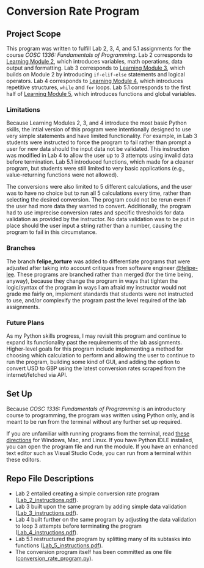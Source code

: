# Conversion Rate Program

## Project Scope
This program was written to fulfill Lab 2, 3, 4, and 5.1 assignments for the course *COSC 1336: Fundamentals of Programming*. Lab 2 corresponds to [Learning Module 2](https://github.com/emnharris/COSC-1336/wiki/2.-Input,-Processing,-and-Output), which introduces variables, math operations, data output and formatting. Lab 3 corresponds to [Learning Module 3](https://github.com/emnharris/COSC-1336/wiki/3.-Decision-Structures-and-Boolean-Logic), which builds on Module 2 by introducing `if-elif-else` statements and logical operators. Lab 4 corresponds to [Learning Module 4](https://github.com/emnharris/COSC-1336/wiki/4.-Repetition-Structures), which introduces repetitive structures, `while` and `for` loops. Lab 5.1 corresponds to the first half of [Learning Module 5](https://github.com/emnharris/COSC-1336/wiki/5.-Functions), which introduces functions and global variables.

### Limitations
Because Learning Modules 2, 3, and 4 introduce the most basic Python skills, the intial version of this program were intentionally designed to use very simple statements and have limited functionality. For example, in Lab 3 students were instructed to force the program to fail rather than prompt a user for new data should the input data not be validated. This instruction was modified in Lab 4 to allow the user up to 3 attempts using invalid data before termination. Lab 5.1 introduced functions, which made for a cleaner program, but students were still limited to very basic applications (e.g., value-returning functions were not allowed).

The conversions were also limited to 5 different calculations, and the user was to have no choice but to run all 5 calculations every time, rather than selecting the desired conversion. The program could not be rerun even if the user had more data they wanted to convert. Additionally, the program had to use imprecise conversion rates and specific thresholds for data validation as provided by the instructor. No data validation was to be put in place should the user input a string rather than a number, causing the program to fail in this circumstance.

### Branches
The branch **felipe_torture** was added to differentiate programs that were adjusted after taking into account critiques from software engineer [@felipe-lee](https://github.com/felipe-lee). These programs are branched rather than merged (for the time being, anyway), because they change the program in ways that tighten the logic/syntax of the program in ways I am afraid my instructor would not grade me fairly on, implement standards that students were not instructed to use, and/or complexify the program past the level required of the lab assignments.

### Future Plans
As my Python skills progress, I may revisit this program and continue to expand its functionality past the requirements of the lab assignments. Higher-level goals for this program include implementing a method for choosing which calculation to perform and allowing the user to continue to run the program, building some kind of GUI, and adding the option to convert USD to GBP using the latest conversion rates scraped from the internet/fetched via API.

## Set Up
Because *COSC 1336: Fundamentals of Programming* is an introductory course to programming, the program was written using Python only, and is meant to be run from the terminal without any further set up required.

If you are unfamiliar with running programs from the terminal, read [these directions](https://en.wikibooks.org/wiki/Python_Programming/Creating_Python_Programs) for Windows, Mac, and Linux. If you have Python IDLE installed, you can open the program file and run the module. If you have an enhanced text editor such as Visual Studio Code, you can run from a terminal within these editors.

## Repo File Descriptions
- Lab 2 entailed creating a simple conversion rate program ([Lab_2_instructions.pdf](https://github.com/emnharris/COSC-1336/blob/master/conversion_rate_program/Lab_2_instructions.pdf)). 
- Lab 3 built upon the same program by adding simple data validation ([Lab_3_instructions.pdf](https://github.com/emnharris/COSC-1336/blob/master/conversion_rate_program/Lab_3_instructions.pdf)).
- Lab 4 built further on the same program by adjusting the data validation to loop 3 attempts before terminating the program ([Lab_4_instructions.pdf](https://github.com/emnharris/COSC-1336/blob/master/conversion_rate_program/Lab_4_instructions.pdf)).
- Lab 5.1 restructured the program by splitting many of its subtasks into functions ([Lab_5_instructions.pdf](https://github.com/emnharris/COSC-1336/blob/master/conversion_rate_program/Lab_5_instructions.pdf)).
- The conversion program itself has been committed as one file ([conversion_rate_program.py](https://github.com/emnharris/COSC-1336/blob/master/conversion_rate_program/conversion_rate_program.py)).
